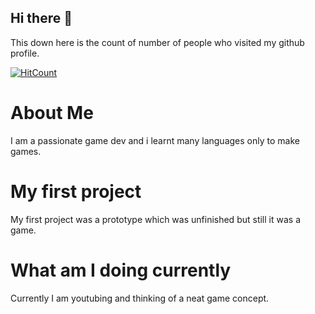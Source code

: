 ## Hi there 👋

This down here is the count of number of people who visited my github profile.

[![HitCount](http://hits.dwyl.com/NrdyBhu1/NrdyBhu1.svg)](#)

# About Me
I am a passionate game dev and i learnt many languages only to make games.

# My first project
My first project was a prototype which was unfinished but still it was a game.

# What am I doing currently
Currently I am youtubing and thinking of a neat game concept.
